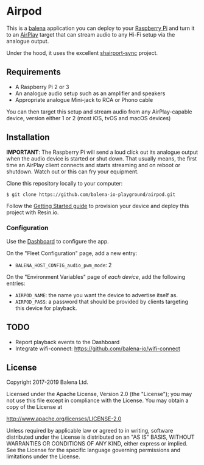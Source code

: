 Airpod
======

This is a [balena][balena-io] application you can deploy to your
[Raspberry Pi][raspberry] and turn it to an [AirPlay][airplay] target that
can stream audio to any Hi-Fi setup via the analogue output.

Under the hood, it uses the excellent [shairport-sync][shairport-sync] project.

[balena-io]: https://www.balena.io/
[raspberry]: https://raspberrypi.org/
[airplay]: https://www.apple.com/airplay/
[shairport-sync]: https://github.com/mikebrady/shairport-sync


Requirements
------------

- A Raspberry Pi 2 or 3
- An analogue audio setup such as an amplifier and speakers
- Appropriate analogue Mini-jack to RCA or Phono cable

You can then target this setup and stream audio from any AirPlay-capable
device, version either 1 or 2 (most iOS, tvOS and macOS devices)


Installation
------------

**IMPORTANT**: The Raspberry Pi will send a loud click out its analogue output
when the audio device is started or shut down. That usually means, the first
time an AirPlay client connects and starts streaming and on reboot or shutdown.
Watch out or this can fry your equipment.

Clone this repository locally to your computer:

    $ git clone https://github.com/balena-io-playground/airpod.git

Follow the [Getting Started guide][getting-started] to provision your device
and deploy this project with Resin.io.

### Configuration

Use the [Dashboard][dashboard] to configure the app.

On the "Fleet Configuration" page, add a new entry:

  - `BALENA_HOST_CONFIG_audio_pwm_mode`: 2

On the "Environment Variables" page of *each device*, add the following entries:

  - `AIRPOD_NAME`: the name you want the device to advertise itself as.
  - `AIRPOD_PASS`: a password that should be provided by clients targeting this
    device for playback.

[dashboard]: https://dashboard.balena-cloud.com/
[getting-started]: https://www.balena.io/docs/raspberrypi3/nodejs/getting-started/


TODO
----

- Report playback events to the Dashboard
- Integrate wifi-connect: https://github.com/balena-io/wifi-connect


License
-------

Copyright 2017-2019 Balena Ltd.

Licensed under the Apache License, Version 2.0 (the "License");
you may not use this file except in compliance with the License.
You may obtain a copy of the License at

   http://www.apache.org/licenses/LICENSE-2.0

Unless required by applicable law or agreed to in writing, software
distributed under the License is distributed on an "AS IS" BASIS,
WITHOUT WARRANTIES OR CONDITIONS OF ANY KIND, either express or implied.
See the License for the specific language governing permissions and
limitations under the License.

